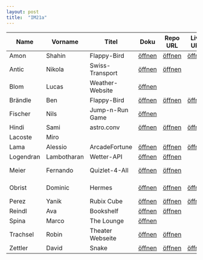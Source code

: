 ```yaml
---
layout: post
title:  "IM21a"
---
```


| Name       | Vorname   | Titel            | Doku         | Repo URL     | Live URL     | Folien       | Status         | Option   | Tech-Stack |
| ---------- | --------- | ---------------- | ------------ | ------------ | ------------ | ------------ | -------------- | -------- | ---------- |
| Amon       | Shahin    | Flappy-Bird      | [öffnen][11] | [öffnen][31] | [öffnen][51] |              | <r>Coding</r>  | Mix      | Next.js    |
| Antic      | Nikola    | Swiss-Transport  | [öffnen][12] | [öffnen][32] |              |              | <r>Coding</r>  | React    |            |
| Blom       | Lucas     | Weather-Website  | [öffnen][13] |              |              |              | <r>Coding</r>  | ?        |            |
| Brändle    | Ben       | Flappy-Bird      | [öffnen][14] | [öffnen][34] | [öffnen][54] |              | <r>Coding</r>  | Mix      | Next.js    |
| Fischer    | Nils      | Jump-n-Run Game  | [öffnen][15] |              |              |              | <r>Coding</r>  | Mix      |            |
| Hindi      | Sami      | astro.conv       | [öffnen][16] | [öffnen][36] | [öffnen][56] |              | <r>Coding</r>  | Mix      | Next.js    |
| Lacoste    | Miro      |                  |              |              |              |              | <o>Spec</o>    |          |            |
| Lama       | Alessio   | ArcadeFortune    | [öffnen][19] | [öffnen][39] | [öffnen][59] |              | <r>Coding</r>  | React    |            |
| Logendran  | Lambotharan | Wetter-API     | [öffnen][20] | [öffnen][40] |              |              | <r>Coding</r>  | JS       |            |
| Meier      | Fernando  | Quizlet-4-All    | [öffnen][21] | [öffnen][41] |              |              | <r>Coding</r>  | Mix      | MERN ??    |
| Obrist     | Dominic   | Hermes           | [öffnen][22] | [öffnen][42] | [öffnen][62] |              | <r>Coding</r>  | Mix      | MERN ??    |
| Perez      | Yanik     | Rubix Cube       | [öffnen][23] | [öffnen][43] | [öffnen][63] |              | <r>Coding</r>  | JS       | Three.js   |
| Reindl     | Ava       | Bookshelf        | [öffnen][24] | [öffnen][44] |              |              | <r>Coding</r>  | Mix      |            |
| Spina      | Marco     | The&nbsp;Lounge  | [öffnen][25] |              |              |              | <r>Coding</r>  | React    |            |
| Trachsel   | Robin     | Theater Webseite | [öffnen][26] | [öffnen][46] |              |              | <r>Coding</r>  | Mix      |            |
| Zettler    | David     | Snake            | [öffnen][27] | [öffnen][47] | [öffnen][67] |              | <r>Coding</r>  | JS       |            |

<style>
r { color: Red }
o { color: Orange }
g { color: Green }
v { color: Darkviolet }
</style>


[11]: doc_im21a/S4F-Projekt_Shahin.pdf
[31]: https://github.com/BWizard06/flappy-bird
[51]: https://rildes-flappy-bird.netlify.app

[12]: doc_im21a/S4F-Projekt_Nikola_Antic_Swiss-Transport.pdf
[32]: https://github.com/anticN/S4F-Project-Swiss-Transport

[13]: doc_im21a/S4F-Projekt_Lucas_Blom.pdf

[14]: doc_im21a/S4F-Projekt_Ben_Brändle.pdf
[34]: https://github.com/BWizard06/flappy-bird
[54]: https://rildes-flappy-bird.netlify.app

[15]: doc_im21a/S4F-Projekt_Nils_Fischer_Jump_and_Run_game.pdf

[16]: doc_im21a/S4F-Projekt_Sami_Astro.Conv.pdf
[36]: https://github.com/FujiwaraChoki/astro.conv
[56]: https://astro-conv.vercel.app

[19]: doc_im21a/S4F-Projekt_Alessio_Lama.pdf
[39]: https://github.com/ArcadeFortune/new-game
[59]: https://orenonew-game.vercel.app/

[20]: doc_im21a/S4F-Projekt_Lambotharan_Logendran_Wetter-API.pdf
[40]: https://github.com/lambooo1/S4F-Projekt

[21]: doc_im21a/S4F-Projekt_Fernando_Meier_Quizlet4All.pdf
[41]: https://github.com/FernandoMeier/S4F-project

[22]: doc_im21a/S4F-Projekt_Dominic.pdf
[42]: https://github.com/obristdominic/Hermes.git
[62]: https://hermes-vert.vercel.app/

[23]: doc_im21a/S4F-Projekt_Yanik_Perez.pdf
[43]: https://github.com/TownOfGoog/Rubics-Cube
[63]: https://townofgoog.github.io/Rubics-Cube/

[24]: doc_im21a/S4F-Projekt_Ava.pdf
[44]: https://github.com/javathea/bookshelf.git

[25]: doc_im21a/S4F-Projekt_Marco_Spina.pdf

[26]: doc_im21a/S4F-Projekt_Robin_Trachel.pdf
[46]: https://github.com/DoctorProgrammer/theater-robehuuse

[27]: doc_im21a/S4F-Projekt_David_Zettler.pdf
[47]: https://github.com/nxtdxve/snake-web
[67]: https://dave-snake-web.vercel.app/
